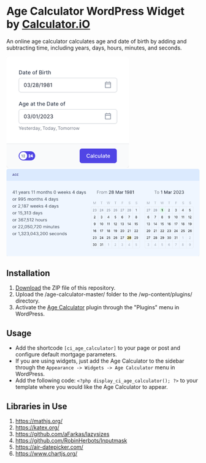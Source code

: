 # Age Calculator WordPress Widget by [Calculator.iO](https://www.calculator.io/ "Calculator.iO Homepage")

An online age calculator calculates age and date of birth by adding and subtracting time, including years, days, hours, minutes, and seconds.

![Age Calculator Input Form](/assets/images/screenshot-1.png "Age Calculator Input Form")
![Age Calculator Calculation Results](/assets/images/screenshot-2.png "Age Calculator Calculation Results")

## Installation

1. [Download](https://github.com/pub-calculator-io/age-calculator/archive/refs/heads/master.zip) the ZIP file of this repository.
2. Upload the /age-calculator-master/ folder to the /wp-content/plugins/ directory.
3. Activate the [Age Calculator](https://www.calculator.io/age-calculator/ "Age Calculator Homepage") plugin through the "Plugins" menu in WordPress.

## Usage
* Add the shortcode `[ci_age_calculator]` to your page or post and configure default mortgage parameters.
* If you are using widgets, just add the Age Calculator to the sidebar through the `Appearance -> Widgets -> Age Calculator` menu in WordPress.
* Add the following code: `<?php display_ci_age_calculator(); ?>` to your template where you would like the Age Calculator to appear.

## Libraries in Use
1. https://mathjs.org/
2. https://katex.org/
3. https://github.com/aFarkas/lazysizes
4. https://github.com/RobinHerbots/Inputmask
5. https://air-datepicker.com/
6. https://www.chartjs.org/

